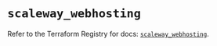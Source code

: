# `scaleway_webhosting`

Refer to the Terraform Registry for docs: [`scaleway_webhosting`](https://registry.terraform.io/providers/scaleway/scaleway/2.49.0/docs/resources/webhosting).
